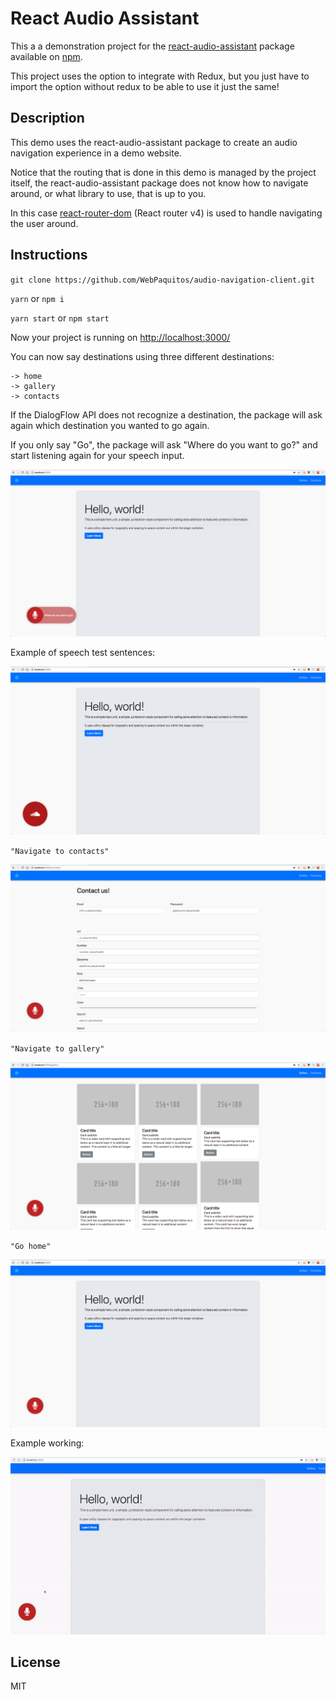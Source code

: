 # React Audio Assistant

This a a demonstration project for the [react-audio-assistant](https://github.com/WebPaquitos/react-audio-assistant) package available on [npm](https://www.npmjs.com/package/react-audio-assistant).

This project uses the option to integrate with Redux, but you just have to import the option without redux to be able to use it just the same!
 
## Description
 
This demo uses the react-audio-assistant package to create an audio navigation experience in a demo website.

Notice that the routing that is done in this demo is managed by the project itself, the react-audio-assistant package does not know how to navigate around, or what library to use, that is up to you.

In this case [react-router-dom](https://reacttraining.com/react-router/web/guides/philosophy) (React router v4) is used to handle navigating the user around. 
 
## Instructions
 
`git clone https://github.com/WebPaquitos/audio-navigation-client.git`

`yarn` or `npm i`

`yarn start` or `npm start`

Now your project is running on [http://localhost:3000/](http://localhost:3000/)

You can now say destinations using three different destinations:
```
-> home
-> gallery
-> contacts
```
If the DialogFlow API does not recognize a destination, the package will ask again which destination you wanted to go again.

If you only say "Go", the package will ask "Where do you want to go?" and start listening again for your speech input.

![Didn't get that](what.png)

Example of speech test sentences:

![Home](listening.png)

`"Navigate to contacts"`

![Contacts](contacts.png)

`"Navigate to gallery"`

![Gallery](gallery.png)

`"Go home"`

![Gallery](normal.png)

Example working:

![Example](example.gif)
 
## License

MIT

